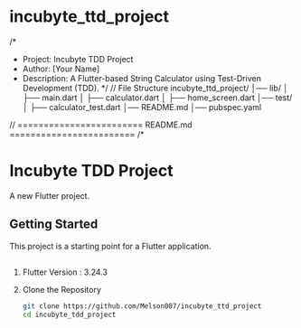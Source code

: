 # incubyte_ttd_project

/*
* Project: Incubyte TDD Project
* Author: [Your Name]
* Description: A Flutter-based String Calculator using Test-Driven Development (TDD).
  */
// File Structure
  incubyte_ttd_project/
  │── lib/
  │   ├── main.dart
  │   ├── calculator.dart
  │   ├── home_screen.dart
  │── test/
  │   ├── calculator_test.dart
  │── README.md
  │── pubspec.yaml


// ======================== README.md ========================
/*
# Incubyte TDD Project

A new Flutter project.

## Getting Started

This project is a starting point for a Flutter application.

##
1. Flutter Version : 3.24.3

1. Clone the Repository
   ```sh
   git clone https://github.com/Melson007/incubyte_ttd_project
   cd incubyte_tdd_project

